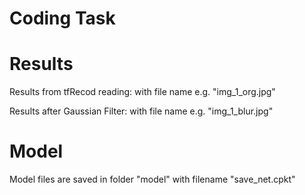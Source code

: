 # Coding Task

# Results

Results from tfRecod reading: with file name e.g. "img_1_org.jpg"

Results after Gaussian Filter: with file name e.g. "img_1_blur.jpg"


# Model
Model files are saved in folder "model" with filename "save_net.cpkt"
